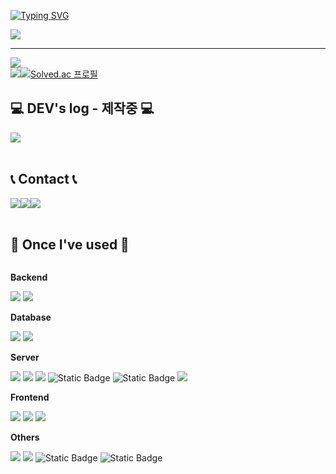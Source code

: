 [![Typing SVG](https://readme-typing-svg.demolab.com?font=Alkatra&weight=500&size=45&duration=3500&pause=3&color=ff8932&center=false&vCenter=false&multiline=true&repeat=true&width=1000&height=100&lines=Welcome+to+xinxe's+GitHub!👋)](https://git.io/typing-svg)
 
<div align="left">
<img src="https://img.shields.io/badge/Profile-000000?style=for-the-badge&logo=notion&logoColor=white">

-------
<img src="https://hits.seeyoufarm.com/api/count/incr/badge.svg?url=https%3A%2F%2Fgithub.com%2Fxinxe&count_bg=%23FD6901&title_bg=%23000000&icon=&icon_color=%23E7E7E7&title=Github&edge_flat=true">

<div style="display: flex; flex-direction: row;">
  <picture>
    <source
      srcset="https://github-readme-stats.vercel.app/api?username=jaesin463&show_icons=true&theme=dark"
      media="(prefers-color-scheme: dark)"
    />
    <source
      srcset="https://github-readme-stats.vercel.app/api?username=jaesin463&show_icons=true"
      media="(prefers-color-scheme: light), (prefers-color-scheme: no-preference)"
    />
    <img src="https://github-readme-stats.vercel.app/api?username=jaesin463&show_icons=true" />
  </picture>
  <a href="https://solved.ac/jaesin463">
    <img src="http://mazassumnida.wtf/api/v2/generate_badge?boj=jaesin463" alt="Solved.ac 프로필" />
  </a>
</div>

## 💻 DEV's log - 제작중 💻
<div style="display:flex; flex-direction:row;">
    <a href="https://jaesin463.github.io">
        <img src="https://img.shields.io/badge/GitHub Blog-181717?style=for-the-badge&logo=github">
    </a>
</div><br>

## 📞 Contact 📞
<div style="display:flex; flex-direction:row;">
    <a href="mailto:jaesin463@gmail.com">
        <img src="https://img.shields.io/badge/Gmail-EA4335?style=for-the-badge&logo=Gmail&logoColor=white"> 
    </a>
    <a href="https://open.kakao.com/me/jaesin463">
        <img src="https://img.shields.io/badge/KakaoTalk-FFCD00?style=for-the-badge&logoColor=black&logo=KakaoTalk"> 
    </a>
    <a href="https://www.instagram.com/kwonbi_">
        <img src="https://img.shields.io/badge/Instagram-E4405F?style=for-the-badge&logo=Instagram&logoColor=white"> 
    </a>
</div><br>
    
## 🔨 Once I've used 🔨
<div style="display:flex; flex-direction:column; align-items:flex-start;">
    <!-- Backend -->
    <p><strong>Backend</strong></p>
    <div>
        <img src="https://img.shields.io/badge/Java-007396?style=for-the-badge&logo=Java&logoColor=white"> 
        <img src="https://img.shields.io/badge/Spring Boot-6DB33F?style=for-the-badge&logo=spring boot&logoColor=white"> 
    </div>
    <!-- Database -->
    <p><strong>Database</strong></p>
    <div>
        <img src="https://img.shields.io/badge/mysql-4479A1?style=for-the-badge&logo=mysql&logoColor=white"> 
        <img src="https://img.shields.io/badge/firebase-FFCA28?style=for-the-badge&logo=firebase&logoColor=white">
    </div>
    <!-- Server -->
    <p><strong>Server</strong></p>
    <div>
        <img src="https://img.shields.io/badge/AWS-232F3E?style=for-the-badge&logo=amazonwebservices">
        <img src="https://img.shields.io/badge/Kubernetes-326CE5?style=for-the-badge&logo=kubernetes&logoColor=white">
        <img src="https://img.shields.io/badge/Docker-2496ED?style=for-the-badge&logo=docker&logoColor=white">
        <img alt="Static Badge" src="https://img.shields.io/badge/Jenkins-D24939?style=for-the-badge&logo=jenkins&logoColor=white">
        <img alt="Static Badge" src="https://img.shields.io/badge/Argo-EF7B4D?style=for-the-badge&logo=argo&logoColor=white">
        <img src="https://img.shields.io/badge/apache tomcat-F8DC75?style=for-the-badge&logo=apachetomcat&logoColor=black">
    </div>
    <!-- Frontend -->
    <p><strong>Frontend</strong></p>
    <div>
        <img src="https://img.shields.io/badge/html5-E34F26?style=for-the-badge&logo=html5&logoColor=white"> 
        <img src="https://img.shields.io/badge/css-1572B6?style=for-the-badge&logo=css3&logoColor=white"> 
        <img src="https://img.shields.io/badge/javascript-F7DF1E?style=for-the-badge&logo=javascript&logoColor=black"> 
    </div>
    <!-- Others -->
    <p><strong>Others</strong></p>
    <div>
        <img src="https://img.shields.io/badge/Kotlin-7F52FF?style=for-the-badge&logo=kotlin&logoColor=white">
        <img src="https://img.shields.io/badge/Andoid Studio-3DDC84?style=for-the-badge&logo=android studio&logoColor=white">
        <img alt="Static Badge" src="https://img.shields.io/badge/Notion-000000?style=for-the-badge&logo=notion&logoColor=white">
        <img alt="Static Badge" src="https://img.shields.io/badge/Jira-0052CC?style=for-the-badge&logo=jira&logoColor=white">
</div><br>
</div>
